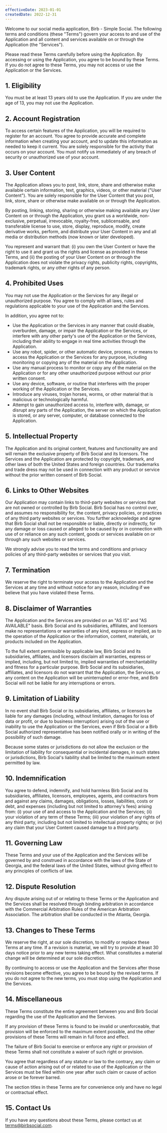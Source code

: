 ```yaml
---
effectiveDate: 2023-01-01
createdDate: 2022-12-31
---
```

Welcome to our social media application, Birb - Simple Social. The following terms and conditions (these "Terms") govern your access to and use of the Application and all content and services available on or through the Application (the "Services").

Please read these Terms carefully before using the Application. By accessing or using the Application, you agree to be bound by these Terms. If you do not agree to these Terms, you may not access or use the Application or the Services.

## 1. Eligibility
You must be at least 13 years old to use the Application. If you are under the age of 13, you may not use the Application.

## 2. Account Registration
To access certain features of the Application, you will be required to register for an account. You agree to provide accurate and complete information when creating your account, and to update this information as needed to keep it current. You are solely responsible for the activity that occurs on your account. You must notify us immediately of any breach of security or unauthorized use of your account.

## 3. User Content
The Application allows you to post, link, store, share and otherwise make available certain information, text, graphics, videos, or other material ("User Content"). You are solely responsible for the User Content that you post, link, store, share or otherwise make available on or through the Application.

By posting, linking, storing, sharing or otherwise making available any User Content on or through the Application, you grant us a worldwide, non-exclusive, perpetual, irrevocable, royalty-free, sublicensable, and transferable license to use, store, display, reproduce, modify, create derivative works, perform, and distribute your User Content in any and all media or distribution methods (now known or later developed).

You represent and warrant that: (i) you own the User Content or have the right to use it and grant us the rights and license as provided in these Terms, and (ii) the posting of your User Content on or through the Application does not violate the privacy rights, publicity rights, copyrights, trademark rights, or any other rights of any person.

## 4. Prohibited Uses
You may not use the Application or the Services for any illegal or unauthorized purpose. You agree to comply with all laws, rules and regulations applicable to your use of the Application and the Services.

In addition, you agree not to:
- Use the Application or the Services in any manner that could disable, overburden, damage, or impair the Application or the Services, or interfere with any other party's use of the Application or the Services, including their ability to engage in real time activities through the Application.
- Use any robot, spider, or other automatic device, process, or means to access the Application or the Services for any purpose, including monitoring or copying any of the material on the Application.
- Use any manual process to monitor or copy any of the material on the Application or for any other unauthorized purpose without our prior written consent.
- Use any device, software, or routine that interferes with the proper working of the Application or the Services.
- Introduce any viruses, trojan horses, worms, or other material that is malicious or technologically harmful.
- Attempt to gain unauthorized access to, interfere with, damage, or disrupt any parts of the Application, the server on which the Application is stored, or any server, computer, or database connected to the Application.

## 5. Intellectual Property
The Application and its original content, features and functionality are and will remain the exclusive property of Birb Social and its licensors. The Services and the Application are protected by copyright, trademark, and other laws of both the United States and foreign countries. Our trademarks and trade dress may not be used in connection with any product or service without the prior written consent of Birb Social.

## 6. Links to Other Websites
Our Application may contain links to third-party websites or services that are not owned or controlled by Birb Social. Birb Social has no control over, and assumes no responsibility for, the content, privacy policies, or practices of any third party websites or services. You further acknowledge and agree that Birb Social shall not be responsible or liable, directly or indirectly, for any damage or loss caused or alleged to be caused by or in connection with use of or reliance on any such content, goods or services available on or through any such websites or services.

We strongly advise you to read the terms and conditions and privacy policies of any third-party websites or services that you visit.

## 7. Termination
We reserve the right to terminate your access to the Application and the Services at any time and without notice for any reason, including if we believe that you have violated these Terms.

## 8. Disclaimer of Warranties
The Application and the Services are provided on an "AS IS" and "AS AVAILABLE" basis. Birb Social and its subsidiaries, affiliates, and licensors make no representations or warranties of any kind, express or implied, as to the operation of the Application or the information, content, materials, or products included on the Application.

To the full extent permissible by applicable law, Birb Social and its subsidiaries, affiliates, and licensors disclaim all warranties, express or implied, including, but not limited to, implied warranties of merchantability and fitness for a particular purpose. Birb Social and its subsidiaries, affiliates, and licensors do not warrant that the Application, the Services, or any content on the Application will be uninterrupted or error-free, and Birb Social will not be liable for any interruptions or errors.

## 9. Limitation of Liability
In no event shall Birb Social or its subsidiaries, affiliates, or licensors be liable for any damages (including, without limitation, damages for loss of data or profit, or due to business interruption) arising out of the use or inability to use the Application or the Services, even if Birb Social or a Birb Social authorized representative has been notified orally or in writing of the possibility of such damage.

Because some states or jurisdictions do not allow the exclusion or the limitation of liability for consequential or incidental damages, in such states or jurisdictions, Birb Social's liability shall be limited to the maximum extent permitted by law.

## 10. Indemnification
You agree to defend, indemnify, and hold harmless Birb Social and its subsidiaries, affiliates, licensors, employees, agents, and contractors from and against any claims, damages, obligations, losses, liabilities, costs or debt, and expenses (including but not limited to attorney's fees) arising from: (i) your use of and access to the Application and the Services; (ii) your violation of any term of these Terms; (iii) your violation of any rights of any third party, including but not limited to intellectual property rights; or (iv) any claim that your User Content caused damage to a third party.

## 11. Governing Law
These Terms and your use of the Application and the Services will be governed by and construed in accordance with the laws of the State of Georgia, and the federal laws of the United States, without giving effect to any principles of conflicts of law.

## 12. Dispute Resolution
Any dispute arising out of or relating to these Terms or the Application and the Services shall be resolved through binding arbitration in accordance with the Commercial Arbitration Rules of the American Arbitration Association. The arbitration shall be conducted in the Atlanta, Georgia.

## 13. Changes to These Terms
We reserve the right, at our sole discretion, to modify or replace these Terms at any time. If a revision is material, we will try to provide at least 30 days notice prior to any new terms taking effect. What constitutes a material change will be determined at our sole discretion.

By continuing to access or use the Application and the Services after those revisions become effective, you agree to be bound by the revised terms. If you do not agree to the new terms, you must stop using the Application and the Services.

## 14. Miscellaneous
These Terms constitute the entire agreement between you and Birb Social regarding the use of the Application and the Services.

If any provision of these Terms is found to be invalid or unenforceable, that provision will be enforced to the maximum extent possible, and the other provisions of these Terms will remain in full force and effect.

The failure of Birb Social to exercise or enforce any right or provision of these Terms shall not constitute a waiver of such right or provision.

You agree that regardless of any statute or law to the contrary, any claim or cause of action arising out of or related to use of the Application or the Services must be filed within one year after such claim or cause of action arose or be forever barred.

The section titles in these Terms are for convenience only and have no legal or contractual effect.

## 15. Contact Us
If you have any questions about these Terms, please contact us at terms@birbsocial.com.
